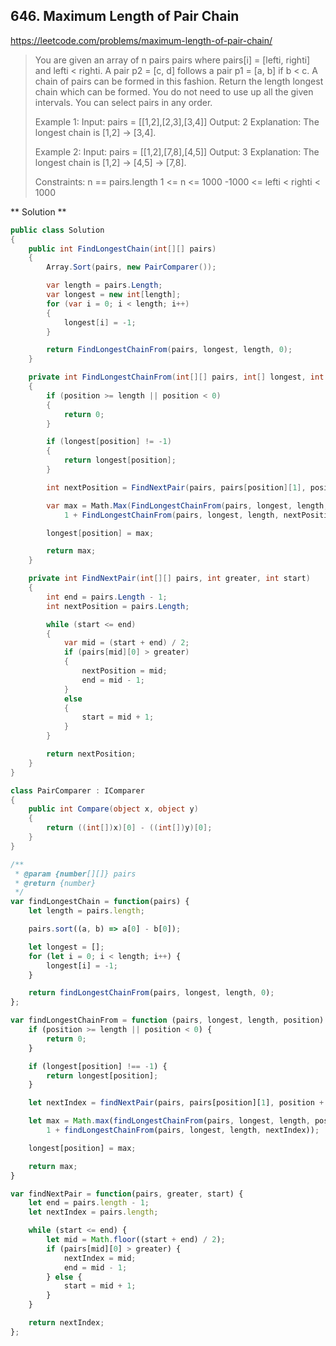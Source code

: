 ## 646. Maximum Length of Pair Chain
https://leetcode.com/problems/maximum-length-of-pair-chain/

> You are given an array of n pairs pairs where pairs[i] = [lefti, righti] and lefti < righti.
> A pair p2 = [c, d] follows a pair p1 = [a, b] if b < c. A chain of pairs can be formed in this fashion.
> Return the length longest chain which can be formed.
> You do not need to use up all the given intervals. You can select pairs in any order.
>
> Example 1:
>   Input: pairs = [[1,2],[2,3],[3,4]]
>   Output: 2
>   Explanation: The longest chain is [1,2] -> [3,4].
>
> Example 2:
>   Input: pairs = [[1,2],[7,8],[4,5]]
>   Output: 3
>   Explanation: The longest chain is [1,2] -> [4,5] -> [7,8].
>
> Constraints:
>   n == pairs.length
>   1 <= n <= 1000
>   -1000 <= lefti < righti < 1000

** Solution **

```C#
public class Solution
{
    public int FindLongestChain(int[][] pairs)
    {
        Array.Sort(pairs, new PairComparer());

        var length = pairs.Length;
        var longest = new int[length];
        for (var i = 0; i < length; i++)
        {
            longest[i] = -1;
        }

        return FindLongestChainFrom(pairs, longest, length, 0);
    }

    private int FindLongestChainFrom(int[][] pairs, int[] longest, int length, int position)
    {
        if (position >= length || position < 0)
        {
            return 0;
        }

        if (longest[position] != -1)
        {
            return longest[position];
        }

        int nextPosition = FindNextPair(pairs, pairs[position][1], position);

        var max = Math.Max(FindLongestChainFrom(pairs, longest, length, position + 1),
            1 + FindLongestChainFrom(pairs, longest, length, nextPosition));

        longest[position] = max;

        return max;
    }

    private int FindNextPair(int[][] pairs, int greater, int start)
    {
        int end = pairs.Length - 1;
        int nextPosition = pairs.Length;

        while (start <= end)
        {
            var mid = (start + end) / 2;
            if (pairs[mid][0] > greater)
            {
                nextPosition = mid;
                end = mid - 1;
            }
            else
            {
                start = mid + 1;
            }
        }

        return nextPosition;
    }
}

class PairComparer : IComparer
{
    public int Compare(object x, object y)
    {
        return ((int[])x)[0] - ((int[])y)[0];
    }
}
```

```JavaScript
/**
 * @param {number[][]} pairs
 * @return {number}
 */
var findLongestChain = function(pairs) {
	let length = pairs.length;

	pairs.sort((a, b) => a[0] - b[0]);

	let longest = [];
	for (let i = 0; i < length; i++) {
		longest[i] = -1;
	}

	return findLongestChainFrom(pairs, longest, length, 0);
};

var findLongestChainFrom = function (pairs, longest, length, position) {
	if (position >= length || position < 0) {
		return 0;
	}

	if (longest[position] !== -1) {
		return longest[position];
	}

	let nextIndex = findNextPair(pairs, pairs[position][1], position + 1);

	let max = Math.max(findLongestChainFrom(pairs, longest, length, position + 1),
		1 + findLongestChainFrom(pairs, longest, length, nextIndex));

	longest[position] = max;

	return max;
}

var findNextPair = function(pairs, greater, start) {
	let end = pairs.length - 1;
	let nextIndex = pairs.length;

	while (start <= end) {
		let mid = Math.floor((start + end) / 2);
		if (pairs[mid][0] > greater) {
			nextIndex = mid;
			end = mid - 1;
		} else {
			start = mid + 1;
		}
	}

	return nextIndex;
};
```